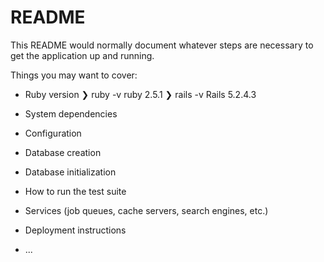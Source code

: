 # README

This README would normally document whatever steps are necessary to get the
application up and running.

Things you may want to cover:

* Ruby version
  ❯ ruby -v
    ruby 2.5.1
  ❯ rails -v
    Rails 5.2.4.3

* System dependencies

* Configuration

* Database creation

* Database initialization

* How to run the test suite

* Services (job queues, cache servers, search engines, etc.)

* Deployment instructions

* ...
